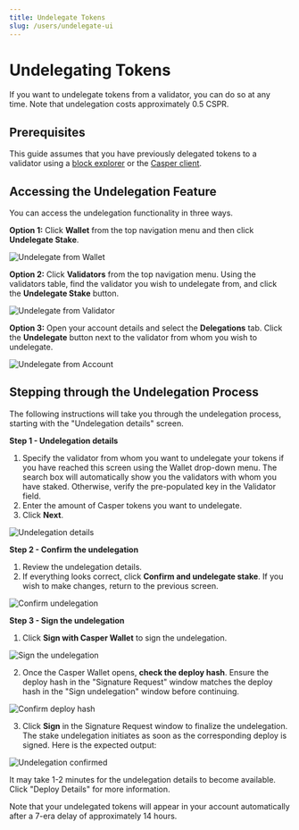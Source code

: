 ```yaml
---
title: Undelegate Tokens
slug: /users/undelegate-ui
---
```




# Undelegating Tokens

If you want to undelegate tokens from a validator, you can do so at any time. Note that undelegation costs approximately 0.5 CSPR. 

## Prerequisites 

This guide assumes that you have previously delegated tokens to a validator using a [block explorer](./delegate-ui.md) or the [Casper client](../../developers/cli/delegate.md).

## Accessing the Undelegation Feature

You can access the undelegation functionality in three ways.

**Option 1:** Click **Wallet** from the top navigation menu and then click **Undelegate Stake**.

![Undelegate from Wallet](./undelegate-ui/1.wallet-undelegate.png)

**Option 2:** Click **Validators** from the top navigation menu. Using the validators table, find the validator you wish to undelegate from, and click the **Undelegate Stake** button.

![Undelegate from Validator](./undelegate-ui/2.validator-undelegate.png)

**Option 3:** Open your account details and select the **Delegations** tab. Click the **Undelegate** button next to the validator from whom you wish to undelegate.

![Undelegate from Account](./undelegate-ui/3.account-undelegate.png)

## Stepping through the Undelegation Process

The following instructions will take you through the undelegation process, starting with the "Undelegation details" screen.

**Step 1 - Undelegation details**

1.  Specify the validator from whom you want to undelegate your tokens if you have reached this screen using the Wallet drop-down menu. The search box will automatically show you the validators with whom you have staked. Otherwise, verify the pre-populated key in the Validator field.
2.  Enter the amount of Casper tokens you want to undelegate.
3.  Click **Next**.

![Undelegation details](./undelegate-ui/4.undelegate-details.png)

**Step 2 - Confirm the undelegation**

1.  Review the undelegation details.
2.  If everything looks correct, click **Confirm and undelegate stake**. If you wish to make changes, return to the previous screen.

![Confirm undelegation](./undelegate-ui/5.confirm-undelegation.png)

**Step 3 - Sign the undelegation**

1.  Click **Sign with Casper Wallet** to sign the undelegation.

![Sign the undelegation](./undelegate-ui/6.sign-undelegation.png)

2.  Once the Casper Wallet opens, **check the deploy hash**. Ensure the deploy hash in the "Signature Request" window matches the deploy hash in the "Sign undelegation" window before continuing.

![Confirm deploy hash](./undelegate-ui/7.confirm-hash.png)

3.  Click **Sign** in the Signature Request window to finalize the undelegation. The stake undelegation initiates as soon as the corresponding deploy is signed. Here is the expected output:

![Undelegation confirmed](./undelegate-ui/8.undelegation-confirmed.png)

It may take 1-2 minutes for the undelegation details to become available. Click "Deploy Details" for more information. 

Note that your undelegated tokens will appear in your account automatically after a 7-era delay of approximately 14 hours.

